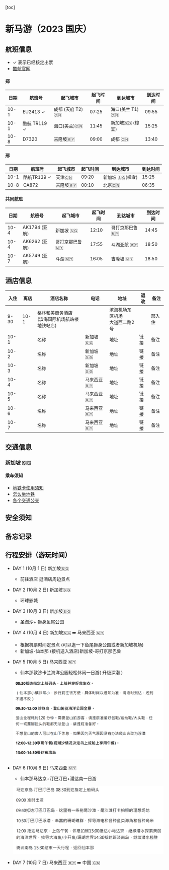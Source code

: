 [toc]

# 新马游（2023 国庆）

## 航班信息
- ✓ 表示已经核定出票
- [酷航官网](https://www.flyscoot.com/zh)

#### 郑  

| 日期 | 航班号       | 起飞城市         | 起飞时间 | 到达城市        | 到达时间 |
| ---- | ------------ | ---------------- | -------- | --------------- | -------- |
| 10-1 | EU2413 ✓     | 成都 (天府 T2) 🇨🇳 | 07:25    | 海口(美兰 T1)🇨🇳  | 09:55    |
| 10-1 | 酷航 TR119 ✓ | 海口(美兰)🇨🇳      | 11:45    | 新加坡🇸🇬  (樟宜) | 15:25    |
| 10-8 | D7320        | 吉隆坡🇲🇾          | 09:00    | 成都 🇨🇳          | 13:40    |


#### 邢 

| 日期 | 航班号      | 起飞城市 | 起飞时间 | 到达城市       | 到达时间 |
| ---- | ----------- | -------- | -------- | -------------- | -------- |
| 10-1 | 酷航TR139 ✓ | 天津🇨🇳    | 09:20    | 新加坡 🇸🇬(樟宜) | 15:25    |
| 10-8 | CA872       | 吉隆坡🇲🇾  | 00:10    | 北京🇨🇳          | 06:35    |


#### 共同航班 

| 日期 | 航班号        | 起飞城市       | 起飞时间 | 到达城市      | 到达时间 |
| ---- | ------------- | -------------- | -------- | ------------- | -------- |
| 10-4 | AK1794 (亚航) | 新加坡 🇸🇬       | 12:10    | 哥打京那巴鲁🇲🇾 | 14:45    |
| 10-4 | AK6262 (亚航) | 哥打京那巴鲁 🇲🇾 | 17:55    | 斗湖亚航 🇲🇾    | 18:50    |
| 10-7 | AK5749 (亚航) | 斗湖 🇲🇾         | 16:05    | 吉隆坡 🇲🇾      | 18:50    |

## 酒店信息

 | 入住 | 离店 | 酒店名称                                           | 电话      | 地址                                | 退改 | 备注   |
 | ---- | ---- | -------------------------------------------------- | --------- | ----------------------------------- | ---- | ------ |
 | 9-30 | 10-1 | 格林和美商务酒店<br />(滨海国际机场航站楼地铁站店) |           | 滨海机场东区机场<br />大道西二路2号 |      | 邢入住 |
 | 10-1 |      | 名称                                               | 新加坡🇸🇬   | 地址                                | 链接 | 备注   |
 | 10-2 |      | 名称                                               | 新加坡🇸🇬   | 地址                                | 链接 | 备注   |
 | 10-3 |      | 名称                                               | 新加坡🇸🇬   | 地址                                | 链接 | 备注   |
 | 10-4 |      | 名称                                               | 马来西亚🇲🇾 | 地址                                | 链接 | 备注   |
 | 10-5 |      | 名称                                               | 马来西亚🇲🇾 | 地址                                | 链接 | 备注   |
 | 10-6 |      | 名称                                               | 马来西亚🇲🇾 | 地址                                | 链接 | 备注   |
 | 10-7 |      | 名称                                               | 马来西亚🇲🇾 | 地址                                | 链接 | 备注   |



## 交通信息
### 新加坡 🇸🇬
#### 乘车须知
- [地铁卡使用须知](https://www.mafengwo.cn/i/24224588.html?sys_ver=)
- [怎么坐地铁](https://www.mafengwo.cn/i/24227951.html?sys_ver=)
- [各个交通公交](https://zhuanlan.zhihu.com/p/84273218)

## 安全须知

## 备忘记录

## 行程安排（游玩时间）

- DAY 1 (10月 1 日)  新加坡🇸🇬
  - 前往酒店 逛酒店周边景点
- DAY 2 (10月 2 日)  新加坡🇸🇬
  - 环球影城
- DAY 3 (10月 3 日)  新加坡🇸🇬
  - 圣淘沙+ 狮身鱼尾公园
- DAY 4 (10月 4 日)  新加坡🇸🇬 ➡️ 马来西亚 🇲🇾
  - 根据机票时间定景点 (可以逛一下鱼尾狮身公园或者新加坡机场)
  - 新加坡-仙本那 (接机送入酒店)新加坡-哥打京那巴鲁
- DAY 5 (10月 5 日)  马来西亚 🇲🇾
  - 仙本那敦沙卡兰海洋公园轻松休闲一日游( 升级深潜 )
  
  ![](assets/xinma/a.png)

- DAY 6 (10月 6 日)  马来西亚 🇲🇾
  - 仙本那马达京+汀巴汀巴+潘达南一日游
  
  ![](assets/xinma/b.png)

- DAY 7 (10月 7 日)  马来西亚 🇲🇾 ➡️ 中国 🇨🇳
